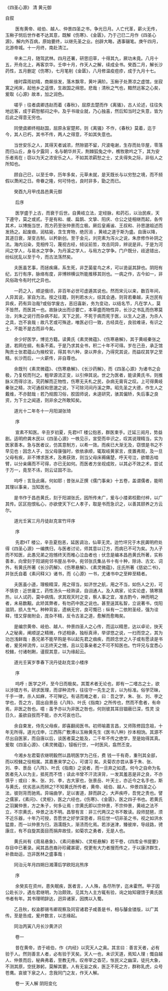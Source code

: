 <!-- { "loadSidebar": true } -->
《四圣心源》 清 黄元御


 自叙

　　 医有黄帝、岐伯、越人、仲景四圣之书，争光日月。人亡代革，薪火无传，玉楸子悯后世作者不达其意，既解《伤寒》、《金匮》，乃于己巳二月作《四圣心源》，解内外百病，原始要终，以继先圣之业。创辟大略，遇事辍笔。庚午四月，北游帝城。十一月终，南赴清江。

　　辛未二月，随驾武林。四月还署，研思旧草，十得其九，厥功未竟。八月十五，开舟北上，再客京华。壬申十月，作天人之解，续成全书。癸酉二月，解长沙药性，五月删定《伤寒》，七月笔削《金匮》，八月修温疫痘疹，成于九月十七。

　　维时霖雨初晴，商飙徐发，落木飘零，黄叶满阶。玉楸子处萧凉之虚馆，坐寂寞之闲床，起他乡之遥恨，生故国之绵思。悲哉﹗清秋之气也，黯然远客之心矣，爰取《心源》故本，加之润色。

　　嗟乎﹗往者虞卿违赵而着《春秋》，屈原去楚而作《离骚》，古人论述，往往失地远客，成于羁愁郁闷之中。及乎书竣业就，乃心独喜，然后知当时之失意，皆为后此之得意无穷也。

　　同使虞卿终相赵国，屈原永宦楚邦，则《离骚》不作，《春秋》莫着，迄于今，其人已朽，其书不传，两人之得意，不如其失意也。

　　当世安乐之人，其得天者诚浓，然隙驷不留，尺波电谢，生存而处华屋，零落而归山丘，身与夕露同 ，名与朝华并灭，荆棘狐兔之中，樵牧歌吟之下，其为安乐者焉在﹗窃以为天之浓安乐之人，不如其浓羁愁之士，丈夫得失之际，非俗人之所知也。

　　顾自己巳，以至壬申，历年多矣，元草未就，是天既长与以穷愁之境，而不频假以萧闲之日。帝眷之隆，何可恃也，良时非多，勖之而已。

　　癸酉九月甲戌昌邑黄元御

　　
 后序

　　 医学盛于上古，而衰于后世。自黄岐立法，定经脉，和药石，以治民疾，天下遵守，莫之或贰。于是有和、缓、扁鹊、文挚、阳庆、仓公之徒相继而起，各传其术，以博施当世，而方药至张仲景而立极。厥后皇甫谧、王叔和、孙思邈祖述而发扬之。起废痼，润枯毙，含生育物，绝厉消 ，黄岐之道于斯为盛。自唐以降，其道日衰，渐变古制，以矜新创。至于金元，刘完素为泻火之说，朱彦修作补阴之法。海内沿染，竞相传习，蔑视古经，倾议前哲，攻击同异，辨说是非。于是为河间之学人，与易水之学争，为丹溪之学人，与局方之学争。门户既分，歧途错出，纷纭扰乱以至于今，而古法荡然矣。

　　夫医虽艺事，而拯疾痛，系生死，非芝菌星鸟之术，可以诡诞其辞也。阴阳有纪，五行有序，脉络有度，非博辨横议所能推移其则也。一病之作，古今如一，非风俗政令有时代之异也。

　　一药之入，顺逆俄顷，非百年必世可虚遁其说也。然而宋元以来，数百年间，人异其说，家自为法。按之往籍，则判若水火，综其会通，则背若秦越，夫岂民有异疾，药有异治哉?或俗学废古，恶旧喜新，务为变动，以结名节，凡在学人，莫不皆然，而医其一也。故脉诀出而诊要亡，本草盛而物性异，长沙之书乱而伤寒莫治，刘朱之说行而杂病不起，天下之民，不死于病而死于医，以生人之道，为杀人之具，岂不哀哉﹗故凡艺或可殊途，唯医必归一致，古经具在，良验难诬，有识之士，不能不是古而非今矣。

　　余少好医学，博览方籍。读黄氏《素灵微蕴》、《伤寒悬解》，其于黄岐秦张之道，若网在纲，有条不紊。于是乃求其全书，积二十年不可得。岁在己丑，承乏馆陶贡士张君蕴山为掖校官，得其书六种，录以畀余，乃得究其说，而益叹其学之至精。长沙而后，一火薪传，非自尊也。

　　余既刊《素灵微蕴》、《伤寒悬解》、《长沙药解》，而《四圣心源》为诸书之会极，乃复校而刊之。粗举源流正变，以引伸其说。世之为医者，能读黄氏书，则推脉义而得诊法，究药解而正物性，伤寒无夭札之民，杂病无膏肓之叹。上可得黄岐秦张之精，次可通叔和思邈之说，下可除河间丹溪之弊。昭先圣之大德，作生人之戴维，不亦懿哉﹗若乃规囿习俗，胶固师说，未遑研究，骇其偏矫，失后事之良资，为下士之闻道，则非余之所敢知矣。

　　道光十二年冬十一月阳湖张琦

　　
 序

　　 宣素不知医。辛丑岁初夏，先君HT 楼公抱恙，群医束手。迁延三阅月，势益剧。适明府龚木民以《四圣心源》一帙见示，宣受而卒识之，叹其说理精当，实为医家善本。急与医者议，仿其意制方，以希一效。而疾已大渐无及，窃恨是书之不早见也﹗因念人子，当父母康强时，依依承顺，辄取岐黄家言，庋置弗观，及一旦父母有疾，非不博求医术，及弗获效，则当父母床褥痛楚，呼天号泣，欲嚼舌啮臂，以分亲痛而不可得，亦已无如何。而医者方坐视成败，以其必不效之术，尝试于万一，竟至不讳，则云证固不治。

　　呜呼﹗言及此痛，何如耶﹗昔张从正撰《儒门事亲》十五卷，盖谓儒者，能明其理以事亲，当知医也。

　　是书作于昌邑黄氏，刻于阳湖张氏，因所传未广，爰与小搂弟校勘付梓，以广其传。区区抱恨私心，亦欲使天下仁人孝子，取是书而急识之，以善其颐养之方云尔。

　　道光壬寅三月丹徒赵克宣竹坪序

　　
 序

　　 先君HT 楼公，辛丑夏抱恙，延医调治，仙草无灵。迨竹坪兄于木民龚明府处得《四圣心源》一编携归，与医者讨论，师其意以订方，而病已不可为矣。为人子而不知医，此愚兄弟之抱憾终天而椎心泣血者也﹗伏念是编本昌邑黄氏所著，实称善本，向曾刻于阳湖宛邻书屋丛书中。宛邻张氏集丛书十有十种，除诗、古文、词外，有黄氏所著《长沙药解》、《伤寒悬解》、《素灵微蕴》，庄氏所著《慈幼二书》，并张氏自着《素问释义》诸书，而《心源》一书，尤诸书中之至粹至精者。

　　夫医虽小道，理极精深，用之得当，如济世之航，用之不当，如伤人之刃，可不慎欤﹗近世庸工，药性汤头一经熟读，自诩通人。及入病家，论实论虚，猜寒猜热，以人试药，莫中病情。求其观天时之变，察人事之宜，准古酌今，神而明之者，未易数觏。此矫其弊者，有勿药中医之说也。甚至逞其私智，立说著书，伐阳滋阴，损人生气。种种背妄，遗祸无穷，良可慨已﹗纵有一二依附圣经，强为诠释，惜又穿凿附会，庞杂不精，反令古圣之道，愈解而愈晦矣。

　　是编宗黄帝、岐伯、越人、仲景四圣人之心传，而运以精思，达以卓论，抉天人之秘奥，阐顺逆之精微，作述相承，独标真谛，举谬悠之说，一扫而空之，其为功岂浅鲜哉﹗愚兄弟不能早购是书以起先君之痼疾，而顾念世之人子或有愿读是书者，爰另梓流传，以志终天之憾，且以见事亲者之不可不知医也。竹坪兄与宜悉心校雠，付诸剞劂，谨叙其意，以为缘起云。

　　道光壬寅岁季春下浣丹徒赵克宜小楼序

　　
 序

　　 呜呼﹗医学之坏，至今日而极矣。其鬻术者无论也，即有一二嗜古之士，欲以涉猎方书，研求医理，而谬种流传，往往守一先生之言，以为标准。俗学茫昧，千手一律，杀人如麻，不可殚记。有诘而难之者，曰︰吾之学，朱、张、刘、李之学也，吾之方，固出自景岳《八阵》、叶氏《指南》之所传也，然而不愈者，有命焉，非医之咎也。噫﹗虽予亦以为非医之咎也，何则彼其耳目锢蔽已深，性灵 没日久，虽欲自拔而不能，亦大可哀也已。

　　余自束发，侍先父母疾，即喜翻阅医书。初师喻嘉言昌，又师陈修园念祖，十年无所得。道光戊申，江西陈广敷溥以玉楸黄先生《医书八种》抄本相饷。其源不尽出自医家，而自唐以后，谈医者莫之能及，二千年不传之绝学，至是始得其真。爰取《四圣心源》、《素灵微蕴》，锓板行世，一时医风，翕然丕变。

　　今湘乡左君菊农继明毅然以昌明医学为己任，费 钱一千有奇，重刊其全部，而以校雠之役相属。其嘉惠来学之心，可谓习 矣。夫菊农亦尝从事于朱、张、刘、李、景岳《八阵》、叶氏《指南》之说者，而一旦弃之如遗。何今之自命为名医者先入以为主，抵死而不悟﹗读此书曾不汗流浃背，一发其羞恶是非之良，不亦慎乎﹗或曰︰朱、张、刘、李，古大家也，张景岳、叶天士，亦近今之名手也，斯与黄氏，优劣恶从而辨之?不知黄氏所传者，黄帝、岐伯、越人、仲景四圣之心法，彼则背而驰焉。异端曲学，足以害道，辞而辟之，大声疾呼，吾党之责也。譬之儒家，《素问》、《灵枢》，医之六经也，《伤寒》、《金匮》，医之四子书也。若黄氏之羽翼仲景，方之朱子，何多让焉﹗宗黄氏即以宗仲景，不宗仲景，黄岐之法不立，不宗黄氏，仲景之法不明。昌黎有言︰非三代两汉之书不敢读。段师琵琶，须不近乐器，十年乃可授，吾愿世之好学深思者，将后世一切非圣之书，视之如洪水猛兽，而一以仲景为归，涵濡既久，渐渍而化焉。若涉迷津，臻彼岸，导歧路，骋康庄，有不自旋其面目而捐弃故伎，如菊农之勇者，无是人也。

　　黄氏尚有《周易悬象》、《素问悬解》、《灵枢悬解》若干卷，《四库全书提要》存目中已著录。闻其昌邑裔孙珍藏甚密，傥更有大力者搜而传之，于以康济群生，补救劫运，岂非医林之盛事哉﹗

　　同治元年月四朔日湘潭后学欧阳兆熊序

　　
 序

　　 余癸亥在资州，患失眠疾，医者言，人人殊，各尽所学，迄未霍然。甲子因公赴长沙，遇左君继明，为治颇效。见其为人主方辄有验，询之始知寝馈于黄氏医书者有年。其书理明辞达，迥异诸家，因携以入蜀。

　　乙丑秋，权渝郡锡韦卿观察及同官诸君子咸善是书，相与醵金镂版，以广其传。至是告成，爰弁数言，以志缘起。

　　同治丙寅八月长沙黄济识

　　
 卷一

　　 昔在黄帝，咨于岐伯，作《内经》以究天人之奥。其言曰︰善言天者，必有验于人。然则善言人者，必有验于天矣。天人一也，未识天道，焉知人理﹗慨自越人、仲景而后，秘典弗着，至教无传。叹帝宰之杳茫，怅民义之幽深，徒托大象，不测其原，空抚渺躬，莫解其要。人有无妄之疾，医乏不死之方，群称乳虎，众号苍鹰。哀彼下泉之人，念我同门之友，作天人解。

　　
 卷一 天人解 阴阳变化

